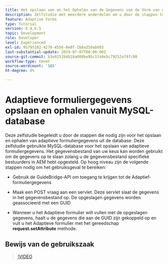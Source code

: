 ```yaml
---
title: Het opslaan van en het Ophalen van de Gegevens van de Vorm van de Inleiding van het Gegevensbestand MySQL
description: Zelfstudie met meerdere onderdelen om u door de stappen te laten lopen die nodig zijn voor het opslaan en ophalen van formuliergegevens
feature: Adaptive Forms
type: Tutorial
version: 6.4,6.5
topic: Development
role: Developer
level: Experienced
exl-id: 95795102-4278-4556-8e0f-1b8a359ab093
last-substantial-update: 2019-07-07T00:00:00Z
source-git-commit: b3e9251bdb18a008be95c1fa9e5c79252a74fc98
workflow-type: tm+mt
source-wordcount: '165'
ht-degree: 0%

---
```


# Adaptieve formuliergegevens opslaan en ophalen vanuit MySQL-database

Deze zelfstudie begeleidt u door de stappen die nodig zijn voor het opslaan en ophalen van adaptieve formuliergegevens uit de database. Deze zelfstudie gebruikte MySQL-database voor het opslaan van adaptieve formuliergegevens. Het gegevensbestand van uw keus kan worden gebruikt om de gegevens op te slaan zolang u de gegevensbestand specifieke bestuurders in AEM hebt opgesteld. Op hoog niveau zijn de volgende stappen nodig om het gebruiksgeval te bereiken:

* Gebruik de GuideBridge-API om toegang te krijgen tot de Adaptief-formuliergegevens

* Maak een POST vraag aan een servlet. Deze servlet slaat de gegevens in het gegevensbestand op. De opgeslagen gegevens worden geassocieerd met een GUID

* Wanneer u het Adaptieve formulier wilt vullen met de opgeslagen gegevens, haalt u de gegevens die aan de GUID zijn gekoppeld op en vult u het Adaptieve formulier met het gereedschap **request.setAttribute** methode.

## Bewijs van de gebruikszaak

>[!VIDEO](https://video.tv.adobe.com/v/27829?quality=12&learn=on)
